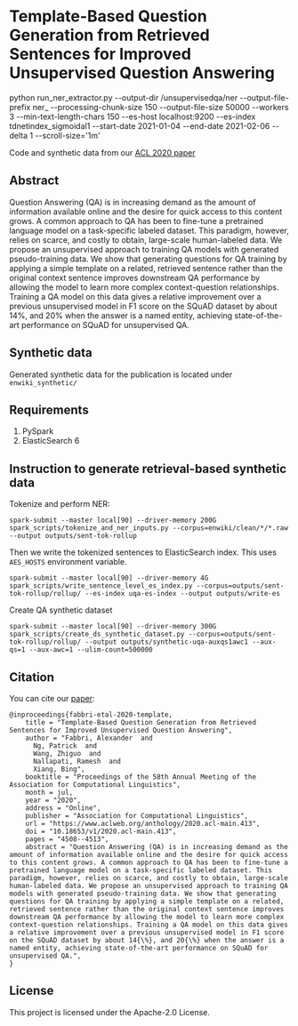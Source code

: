 # Template-Based Question Generation from Retrieved Sentences for Improved Unsupervised Question Answering
python run_ner_extractor.py --output-dir /unsupervisedqa/ner --output-file-prefix ner_ --processing-chunk-size 150 --output-file-size 50000 --workers 3 --min-text-length-chars 150 --es-host localhost:9200 --es-index tdnetindex_sigmoidal1 --start-date 2021-01-04 --end-date 2021-02-06 --delta 1 --scroll-size='1m'

Code and synthetic data from our [ACL 2020 paper](https://www.aclweb.org/anthology/2020.acl-main.413/)

## Abstract

Question Answering (QA) is in increasing demand as the amount of information
available online and the desire for quick access to this content grows. A common
approach to QA has been to fine-tune a pretrained language model on a task-specific
labeled dataset. This paradigm, however, relies on scarce, and costly to obtain,
large-scale human-labeled data. We propose an unsupervised approach to training
QA models with generated pseudo-training data. We show that generating questions
for QA training by applying a simple template on a related, retrieved sentence
rather than the original context sentence improves downstream QA performance
by allowing the model to learn more complex context-question relationships.
Training a QA model on this data gives a relative improvement over a previous
unsupervised model in F1 score on the SQuAD dataset by about 14%, and 20% when
the answer is a named entity, achieving state-of-the-art performance on SQuAD
for unsupervised QA.

## Synthetic data

Generated synthetic data for the publication is located under `enwiki_synthetic/`

## Requirements

1. PySpark
2. ElasticSearch 6

## Instruction to generate retrieval-based synthetic data

Tokenize and perform NER:

```
spark-submit --master local[90] --driver-memory 200G spark_scripts/tokenize_and_ner_inputs.py --corpus=enwiki/clean/*/*.raw  --output outputs/sent-tok-rollup
```

Then we write the tokenized sentences to ElasticSearch index. This uses `AES_HOSTS` environment variable.

```
spark-submit --master local[90] --driver-memory 4G spark_scripts/write_sentence_level_es_index.py --corpus=outputs/sent-tok-rollup/rollup/ --es-index uqa-es-index --output outputs/write-es
```

Create QA synthetic dataset

```
spark-submit --master local[90] --driver-memory 300G spark_scripts/create_ds_synthetic_dataset.py --corpus=outputs/sent-tok-rollup/rollup/ --output outputs/synthetic-uqa-auxqs1awc1 --aux-qs=1 --aux-awc=1 --ulim-count=500000
```


## Citation

You can cite our [paper](https://www.aclweb.org/anthology/2020.acl-main.413/):

```
@inproceedings{fabbri-etal-2020-template,
    title = "Template-Based Question Generation from Retrieved Sentences for Improved Unsupervised Question Answering",
    author = "Fabbri, Alexander  and
      Ng, Patrick  and
      Wang, Zhiguo  and
      Nallapati, Ramesh  and
      Xiang, Bing",
    booktitle = "Proceedings of the 58th Annual Meeting of the Association for Computational Linguistics",
    month = jul,
    year = "2020",
    address = "Online",
    publisher = "Association for Computational Linguistics",
    url = "https://www.aclweb.org/anthology/2020.acl-main.413",
    doi = "10.18653/v1/2020.acl-main.413",
    pages = "4508--4513",
    abstract = "Question Answering (QA) is in increasing demand as the amount of information available online and the desire for quick access to this content grows. A common approach to QA has been to fine-tune a pretrained language model on a task-specific labeled dataset. This paradigm, however, relies on scarce, and costly to obtain, large-scale human-labeled data. We propose an unsupervised approach to training QA models with generated pseudo-training data. We show that generating questions for QA training by applying a simple template on a related, retrieved sentence rather than the original context sentence improves downstream QA performance by allowing the model to learn more complex context-question relationships. Training a QA model on this data gives a relative improvement over a previous unsupervised model in F1 score on the SQuAD dataset by about 14{\%}, and 20{\%} when the answer is a named entity, achieving state-of-the-art performance on SQuAD for unsupervised QA.",
}
```


## License

This project is licensed under the Apache-2.0 License.
